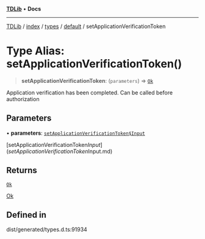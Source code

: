 [**TDLib**](../../../../../../README.md) • **Docs**

***

[TDLib](../../../../../../modules.md) / [index](../../../../../README.md) / [types](../../../README.md) / [default](../README.md) / setApplicationVerificationToken

# Type Alias: setApplicationVerificationToken()

> **setApplicationVerificationToken**: (`parameters`) => [`Ok`](Ok-1.md)

Application verification has been completed. Can be called before authorization

## Parameters

• **parameters**: [`setApplicationVerificationToken$Input`](setApplicationVerificationToken$Input.md)

[setApplicationVerificationToken$Input](setApplicationVerificationToken$Input.md)

## Returns

[`Ok`](Ok-1.md)

[Ok](Ok-1.md)

## Defined in

dist/generated/types.d.ts:91934
